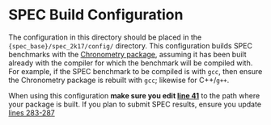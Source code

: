 # SPEC Build Configuration

The configuration in this directory should be placed in the `{spec_base}/spec_2k17/config/` directory. This configuration builds SPEC benchmarks with the [Chronometry package](https://github.com/dovedevic/blimp/tree/main/chronometry), assuming it has been built already with the compiler for which the benchmark will be compiled with. For example, if the SPEC benchmark to be compiled is with `gcc`, then ensure the Chronometry package is rebuilt with `gcc`; likewise for C++/`g++`. 

When using this configuration **make sure you edit [line 41](https://github.com/dovedevic/blimp/blob/main/benchmarks/spec/configurations/stopwatch-testing-configuration.cfg#L41)** to the path where your package is built. If you plan to submit SPEC results, ensure you update [lines 283-287](https://github.com/dovedevic/blimp/blob/main/benchmarks/spec/configurations/stopwatch-testing-configuration.cfg#L283-L287)

